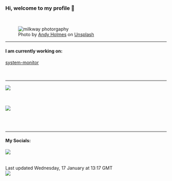 <h3>Hi, welcome to my profile 👋</h3>

<br />
<figure>
  <img
    src="https://images.unsplash.com/photo-1529307482987-d09357b12fb3?crop=entropy&cs=tinysrgb&fit=max&fm=jpg&ixid=M3wyNzQ3MDB8MHwxfHJhbmRvbXx8fHx8fHx8fDE3MDU0OTQyNTl8&ixlib=rb-4.0.3&q=80&w=1080&auto=format"
    alt="milkway photorgaphy" 
  />
  <figcaption>Photo by <a
    href="https://unsplash.com/@andyjh07?utm_source=Profile%20readme&utm_medium=referral">Andy Holmes</a> on <a
    href="https://unsplash.com/?utm_source=Profile%20readme&utm_medium=referral">Unsplash</a></figcaption>
</figure>




  <hr />
  <h4>I am currently working on:</h4>
  <a href="https://github.com/ShaneLucy/system-monitor">system-monitor</a>
  <br /><br /><br />

<hr />
<img
  src="https://github-readme-stats.vercel.app/api?username=shanelucy&show_icons=true&theme=calm"
/>
<br /><br /><br />

<img 
  src="https://github-readme-stats.vercel.app/api/top-langs/?username=shanelucy&theme=calm"
/>
<br /><br /><br /><br />
<hr />
<h4>My Socials:</h4>
<a href="https://uk.linkedin.com/in/shane-lucy-4735b616a">
  <img
    src="https://img.shields.io/badge/linkedin%20-%230077B5.svg?&style=for-the-badge&logo=linkedin&logoColor=white"
  />
</a>
<br /><br /><br />
Last updated Wednesday, 17 January at 13:17 GMT
<br />
<img
  src="https://github.com/ShaneLucy/ShaneLucy/workflows/README%20build/badge.svg"
/>
